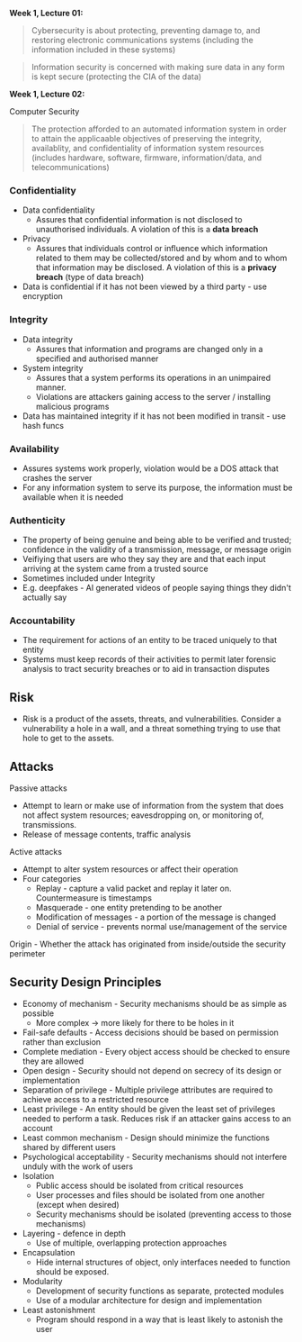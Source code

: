 **Week 1, Lecture 01:**

> Cybersecurity is about protecting, preventing damage to, and restoring electronic communications systems (including the information included in these systems)

> Information security is concerned with making sure data in any form is kept secure (protecting the CIA of the data)

**Week 1, Lecture 02:**

Computer Security
> The protection afforded to an automated information system in order to attain the applicaable objectives of preserving the integrity, availablity, and confidentiality of information system resources (includes hardware, software, firmware, information/data, and telecommunications) 

### Confidentiality
- Data confidentiality
	- Assures that confidential information is not disclosed to unauthorised individuals. A violation of this is a **data breach**
- Privacy
	- Assures that individuals control or influence which information related to them may be collected/stored and by whom and to whom that information may be disclosed. A violation of this is a **privacy breach** (type of data breach)
- Data is confidential if it has not been viewed by a third party - use encryption

### Integrity
- Data integrity
	- Assures that information and programs are changed only in a specified and authorised manner
- System integrity
	- Assures that a system performs its operations in an unimpaired manner.
	- Violations are attackers gaining access to the server / installing malicious programs
- Data has maintained integrity if it has not been modified in transit - use hash funcs

### Availability
- Assures systems work properly, violation would be a DOS attack that crashes the server
- For any information system to serve its purpose, the information must be available when it is needed

### Authenticity
- The property of being genuine and being able to be verified and trusted; confidence in the validity of a transmission, message, or message origin
- Veifiying that users are who they say they are and that each input arriving at the system came from a trusted source
- Sometimes included under Integrity
- E.g. deepfakes - AI generated videos of people saying things they didn't actually say

### Accountability
- The requirement for actions of an entity to be traced uniquely to that entity
- Systems must keep records of their activities to permit later forensic analysis to tract security breaches or to aid in transaction disputes

## Risk
- Risk is a product of the assets, threats, and vulnerabilities. Consider a vulnerability a hole in a wall, and a threat something trying to use that hole to get to the assets.

## Attacks
Passive attacks
- Attempt to learn or make use of information from the system that does not affect system resources; eavesdropping on, or monitoring of, transmissions.
- Release of message contents, traffic analysis

Active attacks
- Attempt to alter system resources or affect their operation
- Four categories
	- Replay - capture a valid packet and replay it later on. Countermeasure is timestamps
	- Masquerade - one entity pretending to be another
	- Modification of messages - a portion of the message is changed
	- Denial of service - prevents normal use/management of the service

Origin - Whether the attack has originated from inside/outside the security perimeter

## Security Design Principles
- Economy of mechanism - Security mechanisms should be as simple as possible
	- More complex -> more likely for there to be holes in it
- Fail-safe defaults - Access decisions should be based on permission rather than exclusion
- Complete mediation - Every object access should be checked to ensure they are allowed
- Open design - Security should not depend on secrecy of its design or implementation
- Separation of privilege - Multiple privilege attributes are required to achieve access to a restricted resource
- Least privilege - An entity should be given the least set of privileges needed to perform a task. Reduces risk if an attacker gains access to an account
- Least common mechanism - Design should minimize the functions shared by different users
- Psychological acceptability - Security mechanisms should not interfere unduly with the work of users
- Isolation
	- Public access should be isolated from critical resources
	- User processes and files should be isolated from one another (except when desired)
	- Security mechanisms should be isolated (preventing access to those mechanisms)
- Layering - defence in depth
	- Use of multiple, overlapping protection approaches
- Encapsulation
	- Hide internal structures of object, only interfaces needed to function should be exposed.
- Modularity
	- Development of security functions as separate, protected modules
	- Use of a modular architecture for design and implementation
- Least astonishment
	- Program should respond in a way that is least likely to astonish the user